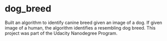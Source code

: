 # dog_breed
Built an algorithm to identify canine breed given an image of a dog. If given image of a human, the algorithm identifies a resembling dog breed. This project was part of the Udacity Nanodegree Program.
